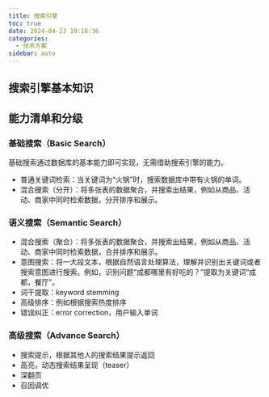 ```yaml
---
title: 搜索引擎
toc: true
date: 2024-04-23 19:18:36
categories: 
  - 技术方案
sidebar: auto
---
```


## 搜索引擎基本知识

## 能力清单和分级

### 基础搜索（Basic Search）

基础搜索通过数据库的基本能力即可实现，无需借助搜索引擎的能力。

- 普通关键词检索：当关键词为“火锅”时，搜索数据库中带有火锅的单词。
- 混合搜索（分开）：将多张表的数据聚合，并搜索出结果，例如从商品、活动、商家中同时检索数据，分开排序和展示。

### 语义搜索（Semantic Search）

- 混合搜索（聚合）：将多张表的数据聚合，并搜索出结果，例如从商品、活动、商家中同时检索数据，合并排序和展示。
- 意图搜索：将一大段文本，根据自然语言处理算法，理解并识别出关键词或者搜索意图进行搜索。例如，识别问题“成都哪里有好吃的？”提取为关键词“成都，餐厅”。
- 词干提取：keyword stemming
- 高级排序：例如根据搜索热度排序
- 错误纠正：error correction，用户输入单词

### 高级搜索（Advance Search）

- 搜索提示，根据其他人的搜索结果提示返回
- 高亮，动态搜索结果呈现（teaser）
- 深翻页
- 召回调优
